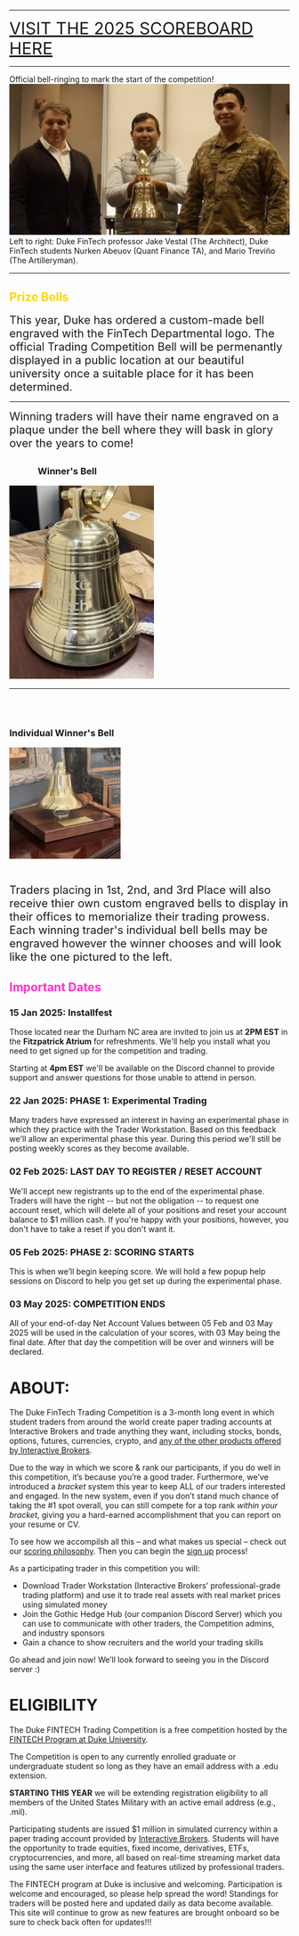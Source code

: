 
<div class="container-fluid">
<hr/>
<div class="row">
<a href="https://gothic-hedge-society.github.io/fintech.trading.competition/articles/scoreboard.html" style="font-size:30px">VISIT THE 2025 SCOREBOARD HERE</a>
<hr/>
<div class="row">
<div class="col-sm-1"></div>
<div class="col-sm-10">
<div style="display:inline-block;text-align:center;">Official bell-ringing to mark the start of the competition!</div>
<img src="man/figures/bell_ringing.jpeg"/>
<div style="display:inline-block">Left to right: Duke FinTech professor Jake Vestal (The Architect), Duke FinTech students Nurken Abeuov (Quant Finance TA), and Mario Treviño (The Artilleryman).</div>
</div>
</div>
<hr/>
<h2 style="color:gold;">Prize Bells</h2>
<div class="row"></div>
<div class="row">
<div class="col-sm-7">
<div style="display:inline-block;font-size:20px">This year, Duke has ordered a custom-made bell engraved with the FinTech Departmental logo. The official Trading Competition Bell will be permenantly displayed in a public location at our beautiful university once a suitable place for it has been determined.</div>
<hr/>
<div style="display:inline-block;font-size:20px">Winning traders will have their name engraved on a plaque under the bell where they will bask in glory over the years to come!
</div>
</div>
<div class="col-sm-5">
<div>
<h3 style="padding-top:5px;padding-left:51px">Winner's Bell</h3>
<img src="man/figures/bell_example.jpeg" width="260px" style="display:inline;"/>
</div>
</div>
</div>
<hr/>
<div class="row">
<div class="col-sm-5">
<div>
<h3 style="padding-top:46px">Individual Winner's Bell</h3>
<img src="man/figures/prize_bell_example.jpeg" width="200" style="display:inline;"/>
</div>
</div>
<div class="col-sm-7">
<div style="display:inline-block;font-size:20px;margin-top:41px">Traders placing in 1st, 2nd, and 3rd Place will also receive thier own custom engraved bells to display in their offices to memorialize their trading prowess.
</div>
<div style="display:inline-block;font-size:20px">Each winning trader's individual bell bells may be engraved however the winner chooses and will look like the one pictured to the left.</div>
</div>
</div>
<div class="row">
<h2 style="color:#ff32c8; font-weight:bold">Important Dates</h2>
</div>
<div class="row">
<h3>15 Jan 2025: Installfest</h3>
<p>
Those located near the Durham NC area are invited to join us at 
<b>2PM EST</b>
 in the 
<b>Fitzpatrick Atrium</b>
 for refreshments. We'll help you install what you need to get 
 signed up for the competition and trading.
</p>
<p>
Starting at 
<b>4pm EST</b>
 we'll be available on the Discord channel to provide support 
and answer questions for those unable to attend in person.
</p>
<h3>22 Jan 2025: PHASE 1: Experimental Trading</h3>
<p>
Many traders have expressed an interest in having an experimental 
phase in which they practice with the Trader Workstation. Based 
on this feedback we'll allow an experimental phase this year. 
During this period we'll still be posting weekly scores as they 
become available.
</p>
<h3>02 Feb 2025: LAST DAY TO REGISTER / RESET ACCOUNT</h3>
<p>
We'll accept new registrants up to the end of the experimental 
phase. Traders will have the right -- but not the obligation -- 
to request one account reset, which will delete all of your 
positions and reset your account balance to $1 million cash. 
If you're happy with your positions, however, you don't have to 
take a reset if you don't want it.
</p>
<h3>05 Feb 2025: PHASE 2: SCORING STARTS</h3>
<p>
This is when we’ll begin keeping score. We will hold a few popup 
help sessions on Discord to help you get set up during the 
experimental phase.
</p>
<h3>03 May 2025: COMPETITION ENDS</h3>
<p>
All of your end-of-day Net Account Values between 05 Feb and 
03 May 2025 will be used in the calculation of your scores, with 
03 May being the final date. After that day the competition will 
be over and winners will be declared.
</p>
</div>
</div>
</div>

# ABOUT:

The Duke FinTech Trading Competition is a 3-month long event in which
student traders from around the world create paper trading accounts at
Interactive Brokers and trade anything they want, including stocks,
bonds, options, futures, currencies, crypto, and [any of the other
products offered by Interactive
Brokers](https://www.interactivebrokers.com/en/trading/products-invest-prod.php).

Due to the way in which we score & rank our participants, if you do well
in this competition, it’s because you’re a good trader. Furthermore,
we’ve introduced a *bracket* system this year to keep ALL of our traders
interested and engaged. In the new system, even if you don’t stand much
chance of taking the \#1 spot overall, you can still compete for a top
rank *within your bracket*, giving you a hard-earned accomplishment that
you can report on your resume or CV.

To see how we accompilsh all this – and what makes us special – check
out our [scoring
philosophy](https://gothic-hedge-society.github.io/fintech.trading.competition/articles/Scoring.html).
Then you can begin the [sign
up](https://gothic-hedge-society.github.io/fintech.trading.competition/articles/sign_up.html)
process!

As a participating trader in this competition you will:

- Download Trader Workstation (Interactive Brokers’ professional-grade
  trading platform) and use it to trade real assets with real market
  prices using simulated money
- Join the Gothic Hedge Hub (our companion Discord Server) which you can
  use to communicate with other traders, the Competition admins, and
  industry sponsors
- Gain a chance to show recruiters and the world your trading skills

Go ahead and join now! We’ll look forward to seeing you in the Discord
server :)

# ELIGIBILITY

The Duke FINTECH Trading Competition is a free competition hosted by the
[FINTECH Program at Duke University](https://fintech.meng.duke.edu/).

The Competition is open to any currently enrolled graduate or
undergraduate student so long as they have an email address with a .edu
extension.

**STARTING THIS YEAR** we will be extending registration eligibility to
all members of the United States Military with an active email address
(e.g., .mil).

Participating students are issued \$1 million in simulated currency
within a paper trading account provided by [Interactive
Brokers](https://www.interactivebrokers.com/en/trading/products-invest-prod.php).
Students will have the opportunity to trade equities, fixed income,
derivatives, ETFs, cryptocurrencies, and more, all based on real-time
streaming market data using the same user interface and features
utilized by professional traders.

The FINTECH program at Duke is inclusive and welcoming. Participation is
welcome and encouraged, so please help spread the word! Standings for
traders will be posted here and updated daily as data become available.
This site will continue to grow as new features are brought onboard so
be sure to check back often for updates!!!
